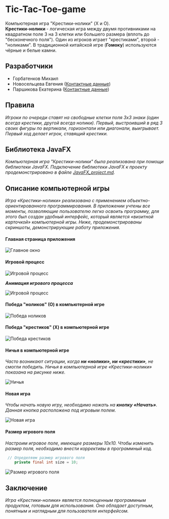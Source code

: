 # Tic-Tac-Toe-game
Компьютерная игра "Крестики-нолики" (X и O). <br>
<b> Крестики-нолики </b> - логическая игра между двумя противниками на 
квадратном поле 3 на 3 клетки или большего размера (вплоть до "бесконечного поля"). Один из игроков играет "крестиками", второй - "ноликами". 
В традиционной китайской игре (<b>Гомоку</b>) используются чёрные и белые камни. <br/>
## Разработчики <br/>
* Горбатенков Михаил
* Новосельцева Евгения ([Контактные данные](https://vk.com/devochka_voyina))
* Паршикова Екатерина ([Контактные данные](https://vk.com/id181345090))
## Правила 
*Игроки по очереди ставят на свободные клетки поля 3х3 знаки (один всегда крестики, другой всегда нолики). Первый, выстроивший в ряд 3 своих фигуры по вертикали, горизонтали или диагонали, выигрывает. Первый ход делает игрок, ставящий крестики.*
## Библиотека JavaFX
*Компьютерная игра "Крестики-нолики" была реализована при помощи библиотеки JavaFX. 
Подключение библиотеки JavaFX к проекту продемонстрировано в файле [JavaFX_project.md](JavaFX_project.md).*
## Описание компьютерной игры 
*Игра «Крестики-нолики» реализована с применением объектно-ориентированного программирования. В приложении учтены все моменты, позволяющие пользователю легко освоить программу, для этого был создан удобный интерфейс, который является «визитной карточкой» компьютерной игры. Ниже, продемонстрированы скриншоты, демонстрирующие работу приложения.*
#### Главная страница приложения </br>
![Главное окно](src/main/resources/screenshots/main_window.png "Главное окно")
#### Игровой процесс
![Игровой процесс](src/main/resources/screenshots/game_process.png "Игровой процесс")
***<p>Анимация игрового процесса</p>***

![Игровой процесс](src/main/resources/images/GIF-animation.gif)
#### Победа "ноликов" (О) в компьютерной игре
![Победа ноликов](src/main/resources/screenshots/win_O.png "Победа ноликов")
#### Победа "крестиков" (X) в компьютерной игре
![Победа крестиков](src/main/resources/screenshots/win_X.png "Победа крестиков")
#### Ничья в компьютерной игре 
*<p>Часто возникают ситуации, когда <b>ни «нолики», ни «крестики»</b>, не смогли победить. Ничья в компьютерной игре «Крестики-нолики» показана на рисунке ниже.</p>*
![Ничья](src/main/resources/screenshots/draw_game.png "Ничья")
#### Новая игра
*<p>Чтобы начать новую игру, необходимо нажать на <b>кнопку «Начать»</b>. Данная кнопка расположена под игровым полем.</p>*
![Новая игра](src/main/resources/screenshots/new_game.png "Новая игра")
#### Размер игрового поля
*<p>Настроим игровое поле, имеющее размеры 10х10. Чтобы изменить размер поля, необходимо внести коррективы в программный код.</p>*
```java
 // Определяем размер игрового поля
    private final int size = 10;
```
![Размер игрового поля](src/main/resources/screenshots/field_game.png "Размер игрового поля")
## Заключение
*<p>Игра «Крестики-нолики» является полноценным программным продуктом, готовым для использования. Она обладает доступным, понятным и наглядным для пользователя интерфейсом.</p>*






